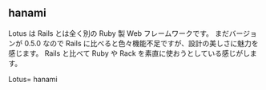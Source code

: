 
## hanami

Lotus は Rails とは全く別の Ruby 製 Web フレームワークです。
まだバージョンが 0.5.0 なので Rails に比べると色々機能不足ですが、設計の美しさに魅力を感じます。
Rails と比べて Ruby や Rack を素直に使おうとしている感じがします。


Lotus= hanami